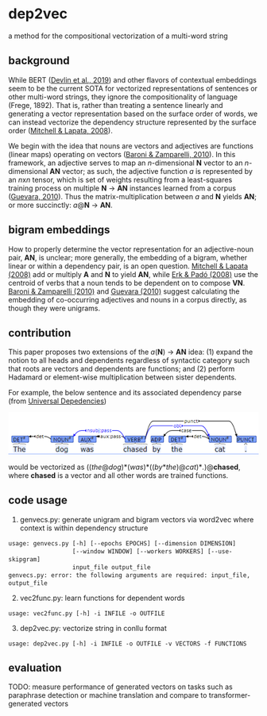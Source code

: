 # dep2vec

a method for the compositional vectorization of a multi-word string

## background
While BERT ([Devlin et al., 2019](https://www.aclweb.org/anthology/N19-1423/)) and other flavors of contextual embeddings seem to be the current SOTA for vectorized representations of sentences or other multi-word strings, they ignore the compositionality of language (Frege, 1892). That is, rather than treating a sentence linearly and generating a vector representation based on the surface order of words, we can instead vectorize the dependency structure represented by the surface order ([Mitchell & Lapata, 2008](https://www.aclweb.org/anthology/P08-1028/)). 

We begin with the idea that nouns are vectors and adjectives are functions (linear maps) operating on vectors ([Baroni & Zamparelli, 2010](https://www.aclweb.org/anthology/D10-1115/)). In this framework, an adjective serves to map an *n*-dimensional **N** vector to an *n*-dimensional **AN** vector; as such, the adjective function *a* is represented by an *n*x*n* tensor, which is set of weights resulting from a least-squares training process on multiple **N** → **AN** instances learned from a corpus ([Guevara, 2010](https://www.aclweb.org/anthology/W10-2805)). Thus the matrix-multiplication between *a* and **N** yields **AN**; or more succinctly: *a*@**N** → **AN**.

## bigram embeddings
How to properly determine the vector representation for an adjective-noun pair, **AN**, is unclear; more generally, the embedding of a bigram, whether linear or within a dependency pair, is an open question. [Mitchell & Lapata (2008)](https://www.aclweb.org/anthology/P08-1028/) add or multiply **A** and **N** to yield **AN**, while [Erk & Padó (2008)](https://www.aclweb.org/anthology/D08-1094/) use the centroid of verbs that a noun tends to be dependent on to compose **VN**. [Baroni & Zamparelli (2010)](https://www.aclweb.org/anthology/D10-1115/) and [Guevara (2010)](https://www.aclweb.org/anthology/W10-2805) suggest calculating the embedding of co-occurring adjectives and nouns in a corpus directly, as though they were unigrams.

## contribution
This paper proposes two extensions of the *a*(**N**) → **AN** idea: (1) expand the notion to all heads and dependents regardless of syntactic category such that roots are vectors and dependents are functions; and (2) perform Hadamard or element-wise multiplication between sister dependents.

For example, the below sentence and its associated dependency parse (from [Universal Depedencies](https://universaldependencies.org/introduction.html))

![Image of dependency graph](https://github.com/wmdyer/dep2vec/blob/main/img/ud.png)

would be vectorized as ((*the*@*dog*)\*(*was*)\*((*by*\**the*)@*cat*)\**.*)@**chased**, where **chased** is a vector and all other words are trained functions.

## code usage

1. genvecs.py: generate unigram and bigram vectors via word2vec where context is within dependency structure
```
usage: genvecs.py [-h] [--epochs EPOCHS] [--dimension DIMENSION]
                  [--window WINDOW] [--workers WORKERS] [--use-skipgram]
                  input_file output_file
genvecs.py: error: the following arguments are required: input_file, output_file
```

2. vec2func.py: learn functions for dependent words
```
usage: vec2func.py [-h] -i INFILE -o OUTFILE
```

3. dep2vec.py: vectorize string in conllu format
```
usage: dep2vec.py [-h] -i INFILE -o OUTFILE -v VECTORS -f FUNCTIONS
```

## evaluation
TODO: measure performance of generated vectors on tasks such as paraphrase detection or machine translation and compare to transformer-generated vectors
